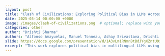 ```yaml
---
layout: post
title: "Clash of Civilizations: Exploring Political Bias in LLMs Across Languages"
date: 2025-05-14 00:00:00 +0000
image: /images/clash-of-civilizations.png  # optional; replace with your actual image
categories: other
author: "Drishti Sharma"
authors: "Alfonso Amayuelas, Manuel Tonneau, Ashay Srivastava, Drishti Sharma, Efstathios Siatras, Antonina Sinelnik, Avneet Kaur, Guneet"
slide: https://docs.google.com/presentation/d/1A3vLm1RNmnBtBdJYgXZntU9sG8aF5iIM/edit?slide=id.p1#slide=id.p1
excerpt: "This work explores political bias in multilingual LLMs using a generative stance evaluation framework. By prompting five open-source models across 10 languages and 12 politically sensitive topics—including AI regulation, nationalism, and public services—we measure how models express stances through generated text. Our findings reveal significant cross-linguistic variability in political leaning, highlighting the limitations of existing bias evaluations and the need for more culturally aware, language-inclusive audits."
---
```

